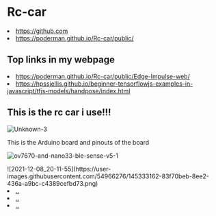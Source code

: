 <h1 >Rc-car </h1>


<li> <a  href="https://github.com">https://github.com</a>

 <li> <a  href="https://poderman.github.io/Rc-car/public/">https://poderman.github.io/Rc-car/public/</a>

  
<h2 >Top links in my webpage </h2>

 <li> <a  href="https://poderman.github.io/Rc-car/public/Edge-Impulse-web/">https://poderman.github.io/Rc-car/public/Edge-Impulse-web/</a>
  
 <li> <a  href="https://hpssjellis.github.io/beginner-tensorflowjs-examples-in-javascript/tfjs-models/handpose/index.html">https://hpssjellis.github.io/beginner-tensorflowjs-examples-in-javascript/tfjs-models/handpose/index.html</a>
  
<h2 >This is the rc car i use!!! </h2>

![Unknown-3](https://user-images.githubusercontent.com/54966276/116627037-3689e400-a901-11eb-8c48-a42b1af331bd.jpeg)


This is the Arduino board and pinouts of the board

![ov7670-and-nano33-ble-sense-v5-1](https://user-images.githubusercontent.com/54966276/116629235-9f735b00-a905-11eb-8df2-731b3bd71d35.png)

  <h>
![2021-12-08_20-11-55](https://user-images.githubusercontent.com/54966276/145333162-83f70beb-8ee2-436a-a9bc-c4389cefbd73.png)

   
   <li> <a  href="...">..</a>
    <li> <a  href="...">..</a>
     <li> <a  href="...">..</a>
